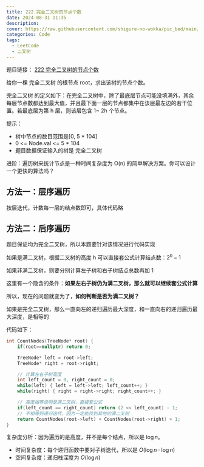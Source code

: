 ```yaml
---
title: 222.完全二叉树的节点个数
date: 2024-08-31 11:35
description: 
cover: https://raw.githubusercontent.com/shigure-no-wokka/pic_bed/main/imgs/family_code.jpg
categories: Code
tags:
  - LeetCode
  - 二叉树
---
```


题目链接： [222 完全二叉树的节点个数](https://leetcode.cn/problems/count-complete-tree-nodes/description/)

给你一棵 完全二叉树 的根节点 root，求出该树的节点个数。

完全二叉树 的定义如下：在完全二叉树中，除了最底层节点可能没填满外，其余每层节点数都达到最大值，并且最下面一层的节点都集中在该层最左边的若干位置。若最底层为第 h 层，则该层包含 1~ 2h 个节点。

提示：

- 树中节点的数目范围是[0, 5 * 104]
- 0 <= Node.val <= 5 * 104
- 题目数据保证输入的树是 完全二叉树
 
进阶：遍历树来统计节点是一种时间复杂度为 O(n) 的简单解决方案。你可以设计一个更快的算法吗？

<!--more-->

## 方法一：层序遍历

按层迭代，计数每一层的结点数即可，具体代码略

## 方法二：后序遍历

题目保证均为完全二叉树，所以本题要针对该情况进行代码实现

如果是满二叉树，根据二叉树的高度 h 可以直接套公式计算结点数：$2^h - 1$

如果非满二叉树，则要分别计算左子树和右子树结点总数再加 1

这里有一个隐含的条件：**如果左右子树仍为满二叉树，那么就可以继续套公式计算**

所以，现在的问题就变为了，**如何判断是否为满二叉树？**

如果是完全二叉树，那么一直向左的递归遍历最大深度，和一直向右的递归遍历最大深度，是相等的

代码如下：

```cpp
int CountNodes(TreeNode* root) {
    if(root==nullptr) return 0;

    TreeNode* left = root->left;
    TreeNode* right = root->right;

    // 计算左右子树高度
    int left_count = 0, right_count = 0;
    while(left) { left = left->left; left_count++; }
    while(right) { right = right->right; right_count++; }

    // 高度相等说明是满二叉树，直接套公式
    if(left_count == right_count) return (2 << left_count) - 1;
    // 不相等则递归迭代，因为一定能找到其他的满二叉树
    return CountNodes(root->left) + CountNodes(root->right) + 1;
}
```

复杂度分析：因为遍历的是高度，并不是每个结点，所以是 $\log n$。
- 时间复杂度：每个递归函数中要对子树迭代，所以是 $O(\log n \cdot \log n)$
- 空间复杂度：递归栈深度为 $O(\log n)$





